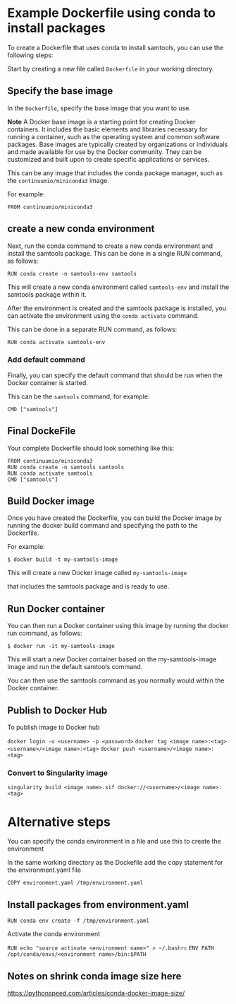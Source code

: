 # Example Dockerfile using conda to install packages

To create a Dockerfile that uses conda to install samtools, you can use the following steps:

Start by creating a new file called `Dockerfile` in your working directory.


## Specify the base image

In the `Dockerfile`, specify the base image that you want to use. 

**Note** A Docker base image is a starting point for creating Docker containers. It includes the basic elements and libraries necessary for running a container, such as the operating system and common software packages. Base images are typically created by organizations or individuals and made available for use by the Docker community. They can be customized and built upon to create specific applications or services.

This can be any image that includes the conda package manager, such as the `continuumio/miniconda3` image. 

For example:


`FROM continuumio/miniconda3`


## create a new conda environment

Next, run the conda command to create a new conda environment and install the samtools package. This can be done in a single RUN command, as follows:

`RUN conda create -n samtools-env samtools`

This will create a new conda environment called `samtools-env` and install the samtools package within it.

After the environment is created and the samtools package is installed, you can activate the environment using the `conda activate` command. 

This can be done in a separate RUN command, as follows:

`RUN conda activate samtools-env`

### Add default command

Finally, you can specify the default command that should be run when the Docker container is started. 

This can be the `samtools` command, for example:

`CMD ["samtools"]`

## Final DockeFile

Your complete Dockerfile should look something like this:

~~~
FROM continuumio/miniconda3
RUN conda create -n samtools samtools
RUN conda activate samtools
CMD ["samtools"]
~~~


## Build Docker image

Once you have created the Dockerfile, you can build the Docker image by running the docker build command and specifying the path to the Dockerfile. 

For example:


`$ docker build -t my-samtools-image `

This will create a new Docker image called `my-samtools-image` 

that includes the samtools package and is ready to use. 


## Run Docker container

You can then run a Docker container using this image by running the docker run command, as follows:


`$ docker run -it my-samtools-image`

This will start a new Docker container based on the my-samtools-image image and run the default samtools command. 

You can then use the samtools command as you normally would within the Docker container.

## Publish to Docker Hub

To publish image to Docker hub

`docker login -u <username> -p <password>`
`docker tag <image name>:<tag> <username>/<image name>:<tag>`
`docker push <username>/<image name>:<tag>`

### Convert to Singularity image

`singularity build <image name>.sif docker://<username>/<image name>:<tag>`



# Alternative steps

You can specify the conda environment in a file and use this to create the environment

In the same working directory as the Dockefile add the copy statement for the environment.yaml file

`COPY environment.yaml /tmp/environment.yaml`

## Install packages from environment.yaml


`RUN conda env create -f /tmp/environment.yaml`

Activate the conda environment

`RUN echo "source activate <environment name>" > ~/.bashrc`
`ENV PATH /opt/conda/envs/<environment name>/bin:$PATH`


## Notes on shrink conda image size here

https://pythonspeed.com/articles/conda-docker-image-size/

